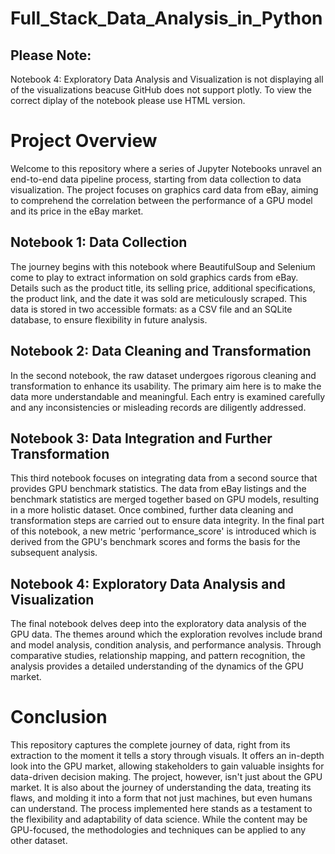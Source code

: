 # Full_Stack_Data_Analysis_in_Python

## Please Note:
Notebook 4: Exploratory Data Analysis and Visualization is not displaying all of the visualizations beacuse GitHub does not support plotly. To view the correct diplay of the notebook please use HTML version.


# Project Overview
Welcome to this repository where a series of Jupyter Notebooks unravel an end-to-end data pipeline process, starting from data collection to data visualization. The project focuses on graphics card data from eBay, aiming to comprehend the correlation between the performance of a GPU model and its price in the eBay market. 

## Notebook 1: Data Collection
The journey begins with this notebook where BeautifulSoup and Selenium come to play to extract information on sold graphics cards from eBay. Details such as the product title, its selling price, additional specifications, the product link, and the date it was sold are meticulously scraped. This data is stored in two accessible formats: as a CSV file and an SQLite database, to ensure flexibility in future analysis.

## Notebook 2: Data Cleaning and Transformation
In the second notebook, the raw dataset undergoes rigorous cleaning and transformation to enhance its usability. The primary aim here is to make the data more understandable and meaningful. Each entry is examined carefully and any inconsistencies or misleading records are diligently addressed.

## Notebook 3: Data Integration and Further Transformation
This third notebook focuses on integrating data from a second source that provides GPU benchmark statistics. The data from eBay listings and the benchmark statistics are merged together based on GPU models, resulting in a more holistic dataset. Once combined, further data cleaning and transformation steps are carried out to ensure data integrity. In the final part of this notebook, a new metric 'performance_score' is introduced which is derived from the GPU's benchmark scores and forms the basis for the subsequent analysis.

## Notebook 4: Exploratory Data Analysis and Visualization
The final notebook delves deep into the exploratory data analysis of the GPU data. The themes around which the exploration revolves include brand and model analysis, condition analysis, and performance analysis. Through comparative studies, relationship mapping, and pattern recognition, the analysis provides a detailed understanding of the dynamics of the GPU market.

# Conclusion
This repository captures the complete journey of data, right from its extraction to the moment it tells a story through visuals. It offers an in-depth look into the GPU market, allowing stakeholders to gain valuable insights for data-driven decision making. The project, however, isn't just about the GPU market. It is also about the journey of understanding the data, treating its flaws, and molding it into a form that not just machines, but even humans can understand. The process implemented here stands as a testament to the flexibility and adaptability of data science. While the content may be GPU-focused, the methodologies and techniques can be applied to any other dataset.
